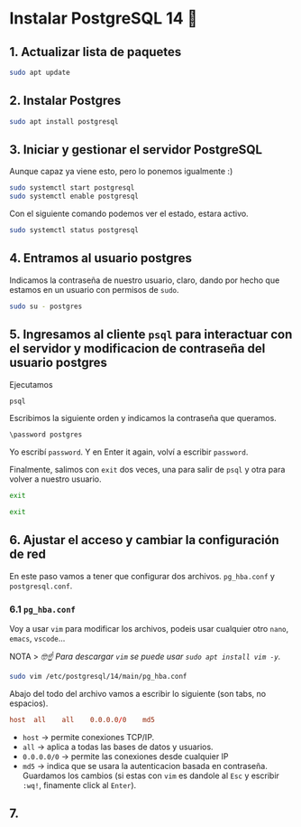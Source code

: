 # Instalar PostgreSQL 14 🐘
## 1. Actualizar lista de paquetes
```bash
sudo apt update
```
## 2. Instalar Postgres
```bash
sudo apt install postgresql
```
## 3. Iniciar y gestionar el servidor PostgreSQL
Aunque capaz ya viene esto, pero lo ponemos igualmente :)

```bash
sudo systemctl start postgresql
sudo systemctl enable postgresql
```
Con el siguiente comando podemos ver el estado, estara activo.
```bash
sudo systemctl status postgresql
```
## 4. Entramos al usuario postgres
Indicamos la contraseña de nuestro usuario, claro, dando por hecho que estamos en un usuario con permisos de `sudo`.
```bash
sudo su - postgres
```
## 5. Ingresamos al cliente `psql` para interactuar con el servidor y modificacion de contraseña del usuario postgres
Ejecutamos 
```bash
psql
```
Escribimos la siguiente orden y indicamos la contraseña que queramos.
```bash
\password postgres
```
Yo escribí `password`. Y en Enter it again, volví a escribir `password`.

Finalmente, salimos con `exit` dos veces, una para salir de `psql` y otra para volver a nuestro usuario.
```bash
exit
```
```bash
exit
```
## 6. Ajustar el acceso y cambiar la configuración de red
En este paso vamos a tener que configurar dos archivos. `pg_hba.conf` y `postgresql.conf`.

### 6.1 `pg_hba.conf`
Voy a usar `vim` para modificar los archivos, podeis usar cualquier otro `nano`, `emacs`, `vscode`...

NOTA > *🤓☝️ Para descargar `vim` se puede usar `sudo apt install vim -y`.*
```bash
sudo vim /etc/postgresql/14/main/pg_hba.conf
```
Abajo del todo del archivo vamos a escribir lo siguiente (son tabs, no espacios).
```conf
host  all    all    0.0.0.0/0    md5
```
- `host` -> permite conexiones TCP/IP.
- `all` -> aplica a todas las bases de datos y usuarios.
- `0.0.0.0/0` -> permite las conexiones desde cualquier IP
- `md5` -> indica que se usara la autenticacion basada en contraseña.
Guardamos los cambios (si estas con `vim` es dandole al `Esc` y escribir `:wq!`, finamente click al `Enter`).


## 7. 

